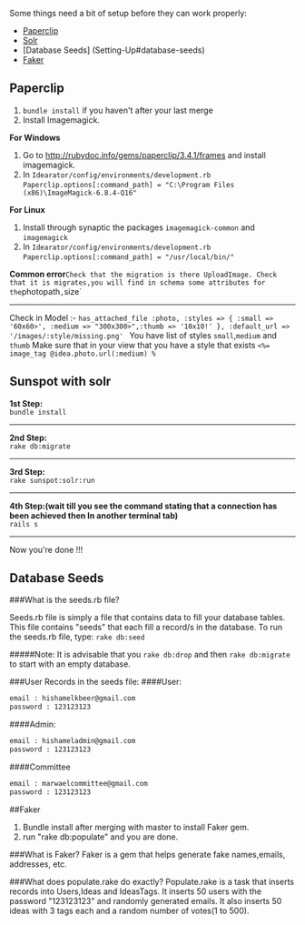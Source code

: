 Some things need a bit of setup before they can work properly:
* [Paperclip](Setting-Up#paperclip)
* [Solr](Setting-Up#solr)
* [Database Seeds] (Setting-Up#database-seeds)
* [Faker](Setting-Up#faker)

## Paperclip
1. `bundle install` if you haven't after your last merge
2. Install Imagemagick.  

**For Windows**
   1. Go to <http://rubydoc.info/gems/paperclip/3.4.1/frames> and install imagemagick.
   2. In `Idearator/config/environments/development.rb`  
       `Paperclip.options[:command_path] = "C:\Program Files (x86)\ImageMagick-6.8.4-Q16"`
 
**For Linux**
   1. Install through synaptic the packages `imagemagick-common` and `imagemagick`
   2. In `Idearator/config/environments/development.rb`  
       `Paperclip.options[:command_path] = "/usr/local/bin/"`

**Common error**`
Check that the migration is there UploadImage.
Check that it is migrates,you will find in schema some attributes for the `photopath`,`size`
***
Check in Model :- `has_attached_file :photo, :styles => { :small => '60x60>', :medium => "300x300>",:thumb => '10x10!' }, :default_url => '/images/:style/missing.png' `
You have list of styles `small`,`medium` and `thumb`
Make sure that in your view that you have a style that exists `<%= image_tag @idea.photo.url(:medium) %`

## Sunspot with solr
**1st Step:**                                                                                                                       
`bundle install`
***
**2nd Step:**                                                                                                             
`rake db:migrate`
***

**3rd Step:**                                            
`rake sunspot:solr:run`
***
 
**4th Step:(wait till you see the command stating that a connection has been achieved then In another terminal tab)**                                                                                   
`rails s`
***

Now you're done !!!

## Database Seeds
###What is the seeds.rb file?

Seeds.rb file is simply a file that contains data to fill your database 
tables. This file contains "seeds" that each fill a record/s in the 
database. 
To run the seeds.rb file, type:
`rake db:seed`

#####Note:
It is advisable that you `rake db:drop` and then `rake db:migrate`
to start with an empty database.

###User Records in the seeds file:
####User:
```sh
email : hishamelkbeer@gmail.com
password : 123123123
```
####Admin:
```sh
email : hishameladmin@gmail.com
password : 123123123
```
####Committee
```sh
email : marwaelcommittee@gmail.com
password : 123123123
```

##Faker
1. Bundle install after merging with master to install Faker gem.
2. run "rake db:populate" and you are done.

###What is Faker?
Faker is a gem that helps generate fake names,emails, addresses, etc.

###What does populate.rake do exactly?
Populate.rake is a task that inserts records into Users,Ideas and IdeasTags. It inserts 50 users with the password "123123123" and randomly generated emails. It also inserts 50 ideas with 3 tags each and a random number of votes(1 to 500). 